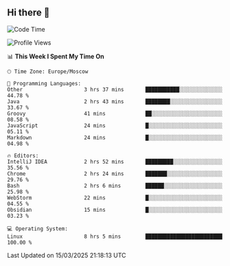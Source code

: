 ## Hi there 👋
<!--START_SECTION:waka-->
![Code Time](http://img.shields.io/badge/Code%20Time-4%2C783%20hrs%2052%20mins-blue)

![Profile Views](http://img.shields.io/badge/Profile%20Views-2-blue)

📊 **This Week I Spent My Time On** 

```text
🕑︎ Time Zone: Europe/Moscow

💬 Programming Languages: 
Other                    3 hrs 37 mins       ███████████░░░░░░░░░░░░░░   44.78 % 
Java                     2 hrs 43 mins       ████████░░░░░░░░░░░░░░░░░   33.67 % 
Groovy                   41 mins             ██░░░░░░░░░░░░░░░░░░░░░░░   08.58 % 
JavaScript               24 mins             █░░░░░░░░░░░░░░░░░░░░░░░░   05.11 % 
Markdown                 24 mins             █░░░░░░░░░░░░░░░░░░░░░░░░   04.98 % 

🔥 Editors: 
IntelliJ IDEA            2 hrs 52 mins       █████████░░░░░░░░░░░░░░░░   35.56 % 
Chrome                   2 hrs 24 mins       ███████░░░░░░░░░░░░░░░░░░   29.76 % 
Bash                     2 hrs 6 mins        ██████░░░░░░░░░░░░░░░░░░░   25.98 % 
WebStorm                 22 mins             █░░░░░░░░░░░░░░░░░░░░░░░░   04.55 % 
Obsidian                 15 mins             █░░░░░░░░░░░░░░░░░░░░░░░░   03.23 % 

💻 Operating System: 
Linux                    8 hrs 5 mins        █████████████████████████   100.00 % 
```


 Last Updated on 15/03/2025 21:18:13 UTC
<!--END_SECTION:waka-->
<!--
**w3ll1ngt/w3ll1ngt** is a ✨ _special_ ✨ repository because its `README.md` (this file) appears on your GitHub profile.

Here are some ideas to get you started:

- 🔭 I’m currently working on ...
- 🌱 I’m currently learning ...
- 👯 I’m looking to collaborate on ...
- 🤔 I’m looking for help with ...
- 💬 Ask me about ...
- 📫 How to reach me: ...
- 😄 Pronouns: ...
- ⚡ Fun fact: ...
-->
